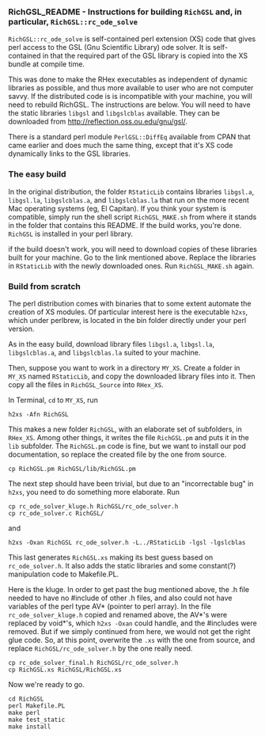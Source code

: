 ### RichGSL_README - Instructions for building `RichGSL` and, in particular, `RichGSL::rc_ode_solve`

`RichGSL::rc_ode_solve` is self-contained perl extension (XS) code that gives perl access to the GSL (Gnu Scientific Library) ode solver.  It is self-contained in that the required part of the GSL library is copied into the XS bundle at compile time.

This was done to make the RHex executables as independent of dynamic libraries as possible, and thus more available to user who are not computer savvy. If the distributed code is is incompatible with your machine, you will need to rebuild RichGSL.  The instructions are below.  You will need to have the static libraries `libgsl` and `libgslcblas` available.  They can be downloaded from http://reflection.oss.ou.edu/gnu/gsl/.

There is a standard perl module `PerlGSL::DiffEq` available from CPAN that came earlier and does much the same thing, except that it's XS code dynamically links to the GSL libraries.

### The easy build

In the original distribution, the folder `RStaticLib` contains libraries `libgsl.a`, `libgsl.la`, `libgslcblas.a`, and `libgslcblas.la` that run on the more recent Mac operating systems (eg, El Capitan).  If you think your system is compatible, simply run the shell script `RichGSL_MAKE.sh` from where it stands in the folder that contains this README.  If the build works, you're done.  `RichGSL` is installed in your perl library.

if the build doesn't work, you will need to download copies of these libraries built for your machine.  Go to the link mentioned above.  Replace the libraries in `RStaticLib` with the newly downloaded ones.  Run `RichGSL_MAKE.sh` again.


### Build from scratch

The perl distribution comes with binaries that to some extent automate the creation of XS modules.  Of particular interest here is the executable `h2xs`, which under perlbrew, is located in the bin folder directly under your perl version.

As in the easy build, download library files `libgsl.a`, `libgsl.la`, `libgslcblas.a`, and `libgslcblas.la` suited to your machine.

Then, suppose you want to work in a directory `MY_XS`. Create a folder in `MY_XS` named `RStaticLib`, and copy the downloaded library files into it. Then copy all the files in `RichGSL_Source` into `RHex_XS`.  

In Terminal, `cd` to `MY_XS`, run

`h2xs -Afn RichGSL`

This makes a new folder `RichGSL`, with an elaborate set of subfolders, in `RHex_XS`. Among other things, it writes the file `RichGSL.pm` and puts it in the `lib` subfolder. The `RichGSL.pm` code is fine, but we want to install our pod documentation, so replace the created file by the one from source.

`cp RichGSL.pm RichGSL/lib/RichGSL.pm`

The next step should have been trivial, but due to an "incorrectable bug" in `h2xs`, you need to do something more elaborate. Run

```
cp rc_ode_solver_kluge.h RichGSL/rc_ode_solver.h
cp rc_ode_solver.c RichGSL/
```

and

`h2xs -Oxan RichGSL rc_ode_solver.h -L../RStaticLib -lgsl -lgslcblas`

This last generates `RichGSL.xs` making its best guess based on `rc_ode_solver.h`. It also adds the static libraries and some constant(?) manipulation code to Makefile.PL.

Here is the kluge.  In order to get past the bug mentioned above, the .h file needed to have no #include of other .h files, and also could not have variables of the perl type AV* (pointer to perl array). In the file `rc_ode_solver_kluge.h` copied and renamed above, the AV*'s were replaced by void*'s, which `h2xs -Oxan` could handle, and the #includes were removed.  But if we simply continued from here, we would not get the right glue code.  So, at this point, overwrite the `.xs` with the one from source, and replace `RichGSL/rc_ode_solver.h` by the one really need.

```
cp rc_ode_solver_final.h RichGSL/rc_ode_solver.h
cp RichGSL.xs RichGSL/RichGSL.xs
```

Now we're ready to go.

```
cd RichGSL
perl Makefile.PL
make perl
make test_static
make install
```
